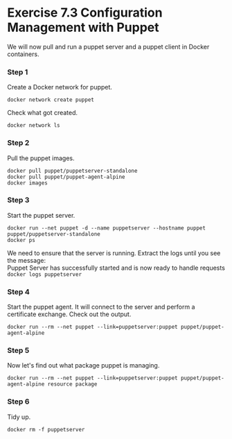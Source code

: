 # Exercise 7.3 Configuration Management with Puppet

We will now pull and run a puppet server and a puppet client in
Docker containers.

### Step 1

Create a Docker network for puppet.

`docker network create puppet`  

Check what got created.

`docker network ls`  

### Step 2

Pull the puppet images.

`docker pull puppet/puppetserver-standalone`  
`docker pull puppet/puppet-agent-alpine`  
`docker images`  

### Step 3

Start the puppet server.

`docker run --net puppet -d --name puppetserver --hostname puppet puppet/puppetserver-standalone`  
`docker ps`  

We need to ensure that the server is running. Extract the logs until you see
the message:  
Puppet Server has successfully started and is now ready to handle requests  
`docker logs puppetserver`  

### Step 4

Start the puppet agent. It will connect to the server and perform a certificate exchange. Check out the output.

`docker run --rm --net puppet --link=puppetserver:puppet puppet/puppet-agent-alpine`  

### Step 5

Now let's find out what package puppet is managing.

`docker run --rm --net puppet --link=puppetserver:puppet puppet/puppet-agent-alpine resource package`  

### Step 6

Tidy up.

`docker rm -f puppetserver`  

